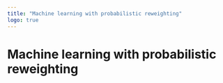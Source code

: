 ```yaml
---
title: "Machine learning with probabilistic reweighting"
logo: true
---
```


# Machine learning with probabilistic reweighting
<div style="height:0.75em;"></div>
